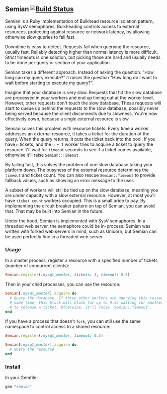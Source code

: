 ## Semian [![Build Status](https://travis-ci.org/csfrancis/semian.svg?branch=master)](https://travis-ci.org/csfrancis/semian)

Semian is a Ruby implementation of Bulkhead resource isolation pattern, using
SysV semaphores. Bulkheading controls access to external resources, protecting
against resource or network latency, by allowing otherwise slow queries to fail
fast.

Downtime is easy to detect. Requests fail when querying the resource, usually
fast. Reliably detecting higher than normal latency is more difficult. Strict
timeouts is one solution, but picking those are hard and usually needs to be
done per query or section of your application.

Semian takes a different approach. Instead of asking the question: "How long can
my query execute?" it raises the question "How long do I want to wait before
starting to execute my query?".

Imagine that your database is very slow. Requests that hit the slow database are
processed in your workers and end up timing out at the worker level. However,
other requests don't touch the slow database. These requests will start to queue
up behind the requests to the slow database, possibly never being served
because the client disconnects due to slowness. You're now effectively down,
because a single external resource is slow.

Semian solves this problem with resource tickets. Every time a worker addresses
an external resource, it takes a ticket for the duration of the query.  When the
query returns, it puts the ticket back into the pool. If you have `n` tickets,
and the `n + 1` worker tries to acquire a ticket to query the resource it'll
wait for `timeout` seconds to see if a ticket comes available, otherwise it'll
raise `Semian::Timeout`. 

By failing fast, this solves the problem of one slow database taking your
platform down. The busyness of the external resource determines the `timeout`
and ticket count. You can also rescue `Semian::Timeout` to provide fallback
values, such as showing an error message to the user.

A subset of workers will still be tied up on the slow database, meaning you are
under capacity with a slow external resource. However, at most you'll have
`ticket count` workers occupied. This is a small price to pay. By implementing
the circuit breaker pattern on top of Semian, you can avoid that. That may be
built into Semian in the future.

Under the hood, Semian is implemented with SysV semaphores. In a threaded web
server, the semaphore could be in-process. Semian was written with forked web
servers in mind, such as Unicorn, but Semian can be used perfectly fine in a
threaded web server.

### Usage

In a master process, register a resource with a specified number of tickets
(number of concurrent clients):

```ruby
Semian.register(:mysql_master, tickets: 3, timeout: 0.5)
```

Then in your child processes, you can use the resource:

```ruby
Semian[:mysql_master].acquire do
  # Query the database. If three other workers are querying this resource at the
  # same time, this block will block for up to 0.5s waiting for another worker
  # to release a ticket. Otherwise, it'll raise `Semian::Timeout`.
end
```

If you have a process that doesn't `fork`, you can still use the same namespace
to control access to a shared resource:

```ruby
Semian.register(:mysql_master, timeout: 0.5)

Semian[:mysql_master].acquire do
  # Query the resource
end
```

### Install

In your Gemfile:

```ruby
gem "semian"
```
